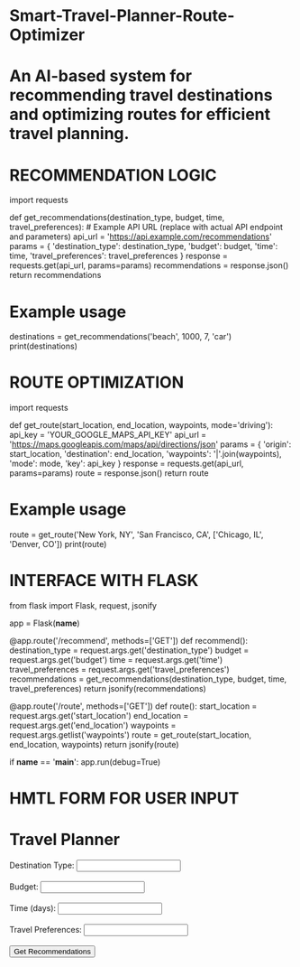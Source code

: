 # Smart-Travel-Planner-Route-Optimizer
# An AI-based system for recommending travel destinations and optimizing routes for efficient travel planning.

# RECOMMENDATION LOGIC

import requests

def get_recommendations(destination_type, budget, time, travel_preferences):
    # Example API URL (replace with actual API endpoint and parameters)
    api_url = 'https://api.example.com/recommendations'
    params = {
        'destination_type': destination_type,
        'budget': budget,
        'time': time,
        'travel_preferences': travel_preferences
    }
    response = requests.get(api_url, params=params)
    recommendations = response.json()
    return recommendations

# Example usage
destinations = get_recommendations('beach', 1000, 7, 'car')
print(destinations)

# ROUTE OPTIMIZATION

import requests

def get_route(start_location, end_location, waypoints, mode='driving'):
    api_key = 'YOUR_GOOGLE_MAPS_API_KEY'
    api_url = 'https://maps.googleapis.com/maps/api/directions/json'
    params = {
        'origin': start_location,
        'destination': end_location,
        'waypoints': '|'.join(waypoints),
        'mode': mode,
        'key': api_key
    }
    response = requests.get(api_url, params=params)
    route = response.json()
    return route

# Example usage
route = get_route('New York, NY', 'San Francisco, CA', ['Chicago, IL', 'Denver, CO'])
print(route)

# INTERFACE WITH FLASK

from flask import Flask, request, jsonify

app = Flask(__name__)

@app.route('/recommend', methods=['GET'])
def recommend():
    destination_type = request.args.get('destination_type')
    budget = request.args.get('budget')
    time = request.args.get('time')
    travel_preferences = request.args.get('travel_preferences')
    recommendations = get_recommendations(destination_type, budget, time, travel_preferences)
    return jsonify(recommendations)

@app.route('/route', methods=['GET'])
def route():
    start_location = request.args.get('start_location')
    end_location = request.args.get('end_location')
    waypoints = request.args.getlist('waypoints')
    route = get_route(start_location, end_location, waypoints)
    return jsonify(route)

if __name__ == '__main__':
    app.run(debug=True)

# HMTL FORM FOR USER INPUT

<!DOCTYPE html>
<html lang="en">
<head>
    <meta charset="UTF-8">
    <meta name="viewport" content="width=device-width, initial-scale=1.0">
    <title>Travel Planner</title>
</head>
<body>
    <h1>Travel Planner</h1>
    <form action="/recommend" method="get">
        <label for="destination_type">Destination Type:</label>
        <input type="text" id="destination_type" name="destination_type"><br><br>
        <label for="budget">Budget:</label>
        <input type="number" id="budget" name="budget"><br><br>
        <label for="time">Time (days):</label>
        <input type="number" id="time" name="time"><br><br>
        <label for="travel_preferences">Travel Preferences:</label>
        <input type="text" id="travel_preferences" name="travel_preferences"><br><br>
        <input type="submit" value="Get Recommendations">
    </form>
</body>
</html>
